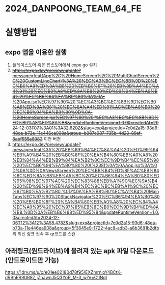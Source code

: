 ﻿# 2024_DANPOONG_TEAM_64_FE
# 실행방법
## expo 앱을 이용한 실행
1. 플레이스토어 혹은 앱스토어에서 expo go 설치
2. ~~https://expo.dev/preview/update?message=feat(App%2C%20HomeScreen%2C%20MultiChartScreen%2C%20CustomLineChart)%3A%20%EC%A3%BC%EC%8B%9D%20%EC%B0%A8%ED%8A%B8%20%EB%B0%8F%20%EB%8B%A4%EC%A4%91%20%EC%B0%A8%ED%8A%B8%20%ED%99%94%EB%A9%B4%20%EC%B6%94%EA%B0%80%0A%0A-%20App.jsx%EC%97%90%20'%EC%A3%BC%EC%8B%9D%EC%B0%A8%ED%8A%B8'%20%EC%8A%A4%ED%81%AC%EB%A6%B0%20%EC%B6%94%EA%B0%80%0D%0A-%20HomeScreen.jsx%EC%97%90%20'%EC%A3%BC%EC%8B%9D%EC%B0%A8%ED%8A%B8&updateRuntimeVersion=1.0.0&createdAt=2024-12-03T07%3A01%3A32.620Z&slug=exp&projectId=7c0d2a15-93d6-48ea-b73a-11e446ea908a&group=b987c987-735b-4d20-89af-8abf555a6083~~ 이전 버전
3. https://expo.dev/preview/update?message=feat%3A%20%EB%89%B4%EC%8A%A4%20%ED%99%94%EB%A9%B4%20%EB%B0%8F%20%EA%B4%80%EB%A0%A8%20%EB%84%A4%EB%B9%84%EA%B2%8C%EC%9D%B4%EC%85%98%20%EC%B6%94%EA%B0%80%20(%238)%0A%0AApp.jsx%3A%0D%0A%0D%0ANewsScreen%20%EC%BB%B4%ED%8F%AC%EB%84%8C%ED%8A%B8%EB%A5%BC%20%EC%B6%94%EA%B0%80%ED%95%98%EC%97%AC%20%EC%83%88%EB%A1%9C%EC%9A%B4%20%ED%99%94%EB%A9%B4%EC%9C%BC%EB%A1%9C%20%EC%97%B0%EA%B2%B0.%0D%0A%EA%B8%B0%EC%A1%B4%20MainTabs%EC%97%90%20StackNavigator%20%EC%B6%94%EA%B0%80%20%EB%B0%8F%20%EA%B4%80%EB%A0%A8%20%EC%84%A4%EC%A0%95%20%EC%97%85%EB%8D%B0%EC%9D%B4%ED%8A%B8.%0D%0A%EB%B6%88%ED%95%84&updateRuntimeVersion=1.0.0&createdAt=2024-12-06T12%3A12%3A58.478Z&slug=exp&projectId=7c0d2a15-93d6-48ea-b73a-11e446ea908a&group=5f3645e9-1722-4ac8-adb3-a8b3681b2dfb
   위 최신 링크 접속 후 qr코드를 스캔

## 아래링크(원드라이브)에 올려져 있는 apk 파일 다운로드(안드로이드만 가능)  
https://1drv.ms/u/c/e01ee02180d78f95/EXZmrnioY4BCtK-dRBhER9UB87_jZnJwnJ5Q3YpR_M-3_w?e=CtlNqI
